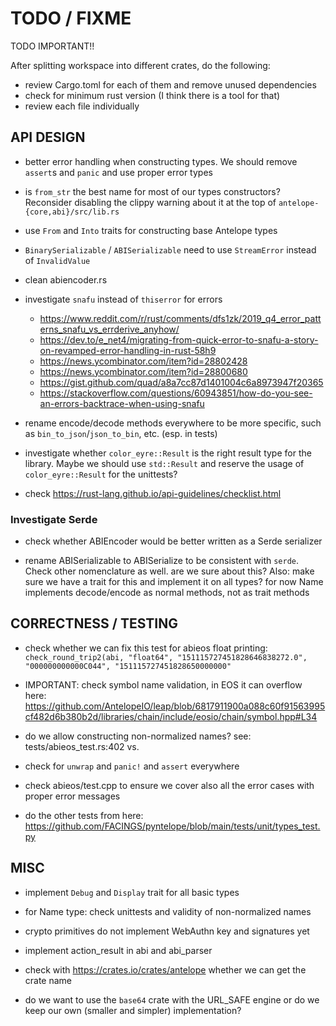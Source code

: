 # TODO / FIXME

TODO IMPORTANT!!

After splitting workspace into different crates, do the following:
- review Cargo.toml for each of them and remove unused dependencies
- check for minimum rust version (I think there is a tool for that)
- review each file individually


## API DESIGN

- better error handling when constructing types. We should remove `assert`s and `panic` and use proper error types

- is `from_str` the best name for most of our types constructors? Reconsider disabling the clippy warning
  about it at the top of `antelope-{core,abi}/src/lib.rs`

- use `From` and `Into` traits for constructing base Antelope types

- `BinarySerializable` / `ABISerializable` need to use `StreamError` instead of `InvalidValue`

- clean abiencoder.rs

- investigate `snafu` instead of `thiserror` for errors
  - <https://www.reddit.com/r/rust/comments/dfs1zk/2019_q4_error_patterns_snafu_vs_errderive_anyhow/>
  - <https://dev.to/e_net4/migrating-from-quick-error-to-snafu-a-story-on-revamped-error-handling-in-rust-58h9>
  - <https://news.ycombinator.com/item?id=28802428>
  - <https://news.ycombinator.com/item?id=28800680>
  - <https://gist.github.com/quad/a8a7cc87d1401004c6a8973947f20365>
  - <https://stackoverflow.com/questions/60943851/how-do-you-see-an-errors-backtrace-when-using-snafu>

- rename encode/decode methods everywhere to be more specific, such as `bin_to_json`/`json_to_bin`, etc. (esp. in tests)

- investigate whether `color_eyre::Result` is the right result type for the library. Maybe we should use `std::Result` and reserve the usage of `color_eyre::Result` for the unittests?

- check <https://rust-lang.github.io/api-guidelines/checklist.html>

### Investigate Serde

- check whether ABIEncoder would be better written as a Serde serializer

- rename ABISerializable to ABISerialize to be consistent with `serde`. Check other nomenclature as well.
  are we sure about this?
  Also: make sure we have a trait for this and implement it on all types? for now Name implements decode/encode as normal methods, not as trait methods


## CORRECTNESS / TESTING

- check whether we can fix this test for abieos float printing:
  `check_round_trip2(abi, "float64", "151115727451828646838272.0", "000000000000C044", "151115727451828650000000"`

- IMPORTANT: check symbol name validation, in EOS it can overflow here:
  <https://github.com/AntelopeIO/leap/blob/6817911900a088c60f91563995cf482d6b380b2d/libraries/chain/include/eosio/chain/symbol.hpp#L34>

- do we allow constructing non-normalized names?
  see: tests/abieos_test.rs:402 vs.

- check for `unwrap` and `panic!` and `assert` everywhere

- check abieos/test.cpp to ensure we cover also all the error cases with proper error messages

- do the other tests from here: <https://github.com/FACINGS/pyntelope/blob/main/tests/unit/types_test.py>


## MISC

- implement `Debug` and `Display` trait for all basic types

- for Name type: check unittests and validity of non-normalized names

- crypto primitives do not implement WebAuthn key and signatures yet

- implement action_result in abi and abi_parser

- check with <https://crates.io/crates/antelope> whether we can get the crate name

- do we want to use the `base64` crate with the URL_SAFE engine or do we keep our own (smaller and simpler) implementation?
